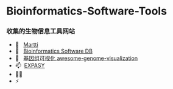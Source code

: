 # Bioinformatics-Software-Tools
###  收集的生物信息工具网站
- 🔭 &nbsp; [Martti](https://bioinformaticshome.com/tools/tools-main.html)
- 🌱 &nbsp; [Bioinformatics Software DB](https://bioinformaticshome.com/db/)
- 💬 &nbsp; [基因组可视化 awesome-genome-visualization](https://cmdcolin.github.io/awesome-genome-visualization/?latest=true)
- 📫 &nbsp;[EXPASY](https://www.expasy.org/)
- 👨‍💻 &nbsp;
- ⚡ &nbsp;

